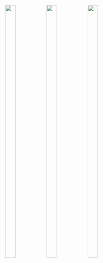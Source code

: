 <p>
<img src="https://user-images.githubusercontent.com/124056284/230542709-ee755e85-af64-4e76-80c2-96f4bd15c010.png" width=25% height=45%>
<img src="https://user-images.githubusercontent.com/124056284/230542713-60aa3a06-eba3-46dc-a07d-f5370b34172b.png" width=25% height=45%>
<img src="https://user-images.githubusercontent.com/124056284/230542717-31fe126a-0975-42bd-8414-ee8d55ad6570.png" width=25% height=45%>
</p>
